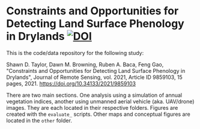 # Constraints and Opportunities for Detecting Land Surface Phenology in Drylands [![DOI](https://img.shields.io/badge/DOI-10.34133%2F2021%2F9859103-blue)](https://doi.org/10.34133/2021/9859103)

This is the code/data repository for the following study:  

Shawn D. Taylor, Dawn M. Browning, Ruben A. Baca, Feng Gao, "Constraints and Opportunities for Detecting Land Surface Phenology in Drylands", Journal of Remote Sensing, vol. 2021, Article ID 9859103, 15 pages, 2021. https://doi.org/10.34133/2021/9859103 

There are two main sections. One analysis using a simulation of annual vegetation indices, another using unmanned aerial vehicle (aka. UAV/drone) images. They are each located in their respective folders. Figures are created with the `evaluate_` scripts. Other maps and conceptual figures are located in the `other` folder.  
